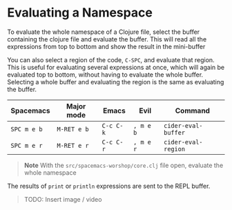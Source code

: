 # Evaluating a Namespace

To evaluate the whole namespace of a Clojure file, select the buffer containing the clojure file and evaluate the buffer.  This will read all the expressions from top to bottom and show the result in the mini-buffer

You can also select a region of the code, `C-SPC`, and evaluate that region.  This is useful for evaluating several expressions at once, which will again be evaluated top to bottom, without having to evaluate the whole buffer.  Selecting a whole buffer and evaluating the region is the same as evaluating the buffer.

| Spacemacs   | Major mode  | Emacs     | Evil      | Command             |
|-------------|-------------|-----------|-----------|---------------------|
| `SPC m e b` | `M-RET e b` | `C-c C-k` | `, m e b` | `cider-eval-buffer` |
| `SPC m e r` | `M-RET e r` | `C-c C-r` | `, m e r` | `cider-eval-region` |


> **Note** With the `src/spacemacs-worshop/core.clj` file open, evaluate the whole namespace


The results of `print` or `println` expressions are sent to the REPL buffer.

> TODO: Insert image / video
